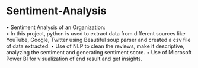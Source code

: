 # Sentiment-Analysis

•	Sentiment Analysis of an Organization:					      
•	In this project, python is used to extract data from different sources like YouTube, Google, Twitter using Beautiful soup parser and created a csv file of data extracted.
•	Use of NLP to clean the reviews, make it descriptive, analyzing the sentiment and generating sentiment score.
•	Use of Microsoft Power BI for visualization of end result and get insights.
